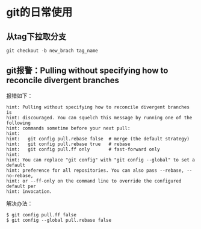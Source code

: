 # git的日常使用

## 从tag下拉取分支

```
git checkout -b new_brach tag_name
```

## git报警：Pulling without specifying how to reconcile divergent branches

报错如下：

```
hint: Pulling without specifying how to reconcile divergent branches is
hint: discouraged. You can squelch this message by running one of the following
hint: commands sometime before your next pull:
hint: 
hint:   git config pull.rebase false  # merge (the default strategy)
hint:   git config pull.rebase true   # rebase
hint:   git config pull.ff only       # fast-forward only
hint: 
hint: You can replace "git config" with "git config --global" to set a default
hint: preference for all repositories. You can also pass --rebase, --no-rebase,
hint: or --ff-only on the command line to override the configured default per
hint: invocation.
```

解决办法：

```
$ git config pull.ff false
$ git config --global pull.rebase false
```